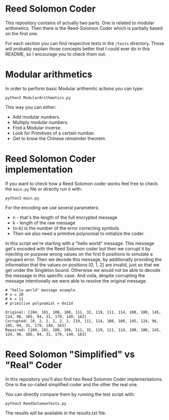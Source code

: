 # Reed Solomon Coder

This repository contains of actually two parts. One is related to modular arithmetics.
Then there is the Reed-Solomon Coder which is partially based on the first one.

For each section you can find respective tests in the `/tests` directory. Those will probably explain those concepts
better that I could ever do in this README, so I encourage you to check them out.

# Modular arithmetics

In order to perform basic Modular arithemtic actions you can type:
```
python3 ModularArithmetics.py
```
This way you can either:
 - Add modular numbers.
 - Multiply modular numbers.
 - Find a Modular inverse.
 - Look for Primitives of a certain number.
 - Get to know the Chinese remainder theorem.

# Reed Solomon Coder implementation

If you want to check how a Reed Solomon coder works feel free to check the `main.py` file or directly run it with:
```
python3 main.py
```
For the encoding we use several parameters:
 - n - that's the length of the full encrypted message
 - k - length of the raw message
 - (n-k) is the number of the error correcting symbols
 - Then we also need a primitive polynomial to initialize the coder.

In this script we're starting with a "hello world" message. This message get's encoded with the Reed Solomon coder
but then we corrupt it by injecting on purpose wrong values on the first 6 positions to simulate a grouped error.
Then we decode this message, by additionally providing the information that the values on positions [0, 1, 2] are
invalid, just so that we get under the Singleton bound. Otherwise we would not be able to decode the message in this
specific case. And voila, despite corrupting the message intentionally we were able to resolve the original message.

```
# "hello world" message example
# n = 20
# k = 11
# primitive polynomial = 0x11d

Original: [104, 101, 108, 108, 111, 32, 119, 111, 114, 108, 100, 145, 124, 96, 105, 94, 31, 179, 149, 163]
Corrupted: [0, 2, 2, 2, 2, 2, 119, 111, 114, 108, 100, 145, 124, 96, 105, 94, 31, 179, 149, 163]
Repaired: [104, 101, 108, 108, 111, 32, 119, 111, 114, 108, 100, 145, 124, 96, 105, 94, 31, 179, 149, 163]
```

# Reed Solomon "Simplified" vs "Real" Coder
In this repository you'll also find two Reed Solomon Coder implementations. One is the so-called simplified
coder and the other the real one.

You can directly compare them by running the test script with:
```
python3 ReedSolomonTests.py
```
The results will be available in the results.txt file.

